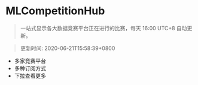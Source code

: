 # MLCompetitionHub

> 一站式显示各大数据竞赛平台正在进行的比赛，每天 16:00 UTC+8 自动更新。
  
> 更新时间: 2020-06-21T15:58:39+0800 

* 多家竞赛平台
* 多种订阅方式
* 下拉查看更多
